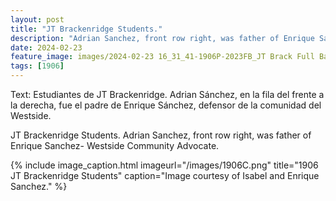 ```yaml
---
layout: post
title: "JT Brackenridge Students."
description: "Adrian Sanchez, front row right, was father of Enrique Sanchez- Westside Community Advocate."
date: 2024-02-23
feature_image: images/2024-02-23 16_31_41-1906P-2023FB_JT Brack Full Banner Sanchez.jpg.png
tags: [1906]
---
```


Text: 
Estudiantes de JT Brackenridge. Adrian Sánchez, en la fila del frente a la derecha, fue el padre de Enrique Sánchez, defensor de la comunidad del Westside.

JT Brackenridge Students. Adrian Sanchez, front row right, was father of Enrique Sanchez- Westside Community Advocate.

{% include image_caption.html imageurl="/images/1906C.png" title="1906 JT Brackenridge Students" caption="Image courtesy of Isabel and Enrique Sanchez." %}

